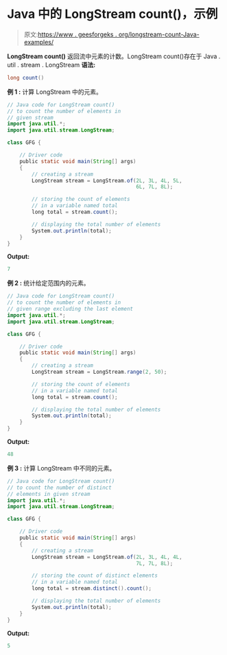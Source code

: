 # Java 中的 LongStream count()，示例

> 原文:[https://www . geesforgeks . org/longstream-count-Java-examples/](https://www.geeksforgeeks.org/longstream-count-java-examples/)

**LongStream count()** 返回流中元素的计数。LongStream count()存在于 Java . util . stream . LongStream
**语法:**

```java
long count()

```

**例 1 :** 计算 LongStream 中的元素。

```java
// Java code for LongStream count()
// to count the number of elements in
// given stream
import java.util.*;
import java.util.stream.LongStream;

class GFG {

    // Driver code
    public static void main(String[] args)
    {
        // creating a stream
        LongStream stream = LongStream.of(2L, 3L, 4L, 5L,
                                          6L, 7L, 8L);

        // storing the count of elements
        // in a variable named total
        long total = stream.count();

        // displaying the total number of elements
        System.out.println(total);
    }
}
```

**Output:**

```java
7

```

**例 2 :** 统计给定范围内的元素。

```java
// Java code for LongStream count()
// to count the number of elements in
// given range excluding the last element
import java.util.*;
import java.util.stream.LongStream;

class GFG {

    // Driver code
    public static void main(String[] args)
    {
        // creating a stream
        LongStream stream = LongStream.range(2, 50);

        // storing the count of elements
        // in a variable named total
        long total = stream.count();

        // displaying the total number of elements
        System.out.println(total);
    }
}
```

**Output:**

```java
48

```

**例 3 :** 计算 LongStream 中不同的元素。

```java
// Java code for LongStream count()
// to count the number of distinct
// elements in given stream
import java.util.*;
import java.util.stream.LongStream;

class GFG {

    // Driver code
    public static void main(String[] args)
    {
        // creating a stream
        LongStream stream = LongStream.of(2L, 3L, 4L, 4L,
                                          7L, 7L, 8L);

        // storing the count of distinct elements
        // in a variable named total
        long total = stream.distinct().count();

        // displaying the total number of elements
        System.out.println(total);
    }
}
```

**Output:**

```java
5

```
